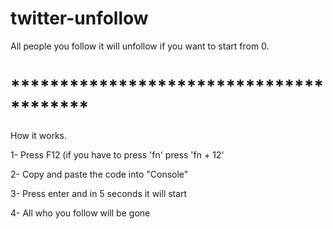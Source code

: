 # twitter-unfollow
All people you follow it will unfollow if you want to start from 0.
# ****************************************
How it works.

1- Press F12 (if you have to press 'fn' press 'fn + 12'

2- Copy and paste the code into "Console"

3- Press enter and in 5 seconds it will start

4- All who you follow will be gone 
